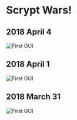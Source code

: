 # Scrypt Wars!

## 2018 April 4

![First GUI](https://github.com/abaines-vt/scrypt-wars/blob/master/news/Capture2.PNG)

## 2018 April 1

![First GUI](https://github.com/abaines-vt/scrypt-wars/blob/master/news/Capture1.PNG)

## 2018 March 31

![First GUI](https://github.com/abaines-vt/scrypt-wars/blob/master/news/Capture.PNG)

